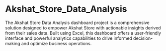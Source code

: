 # Akshat_Store_Data_Analysis
The Akshat Store Data Analysis dashboard project is a comprehensive solution designed to empower Akshat Store with actionable insights derived from their sales data. Built using Excel, this dashboard offers a user-friendly interface and powerful analytics capabilities to drive informed decision-making and optimize business operations.
